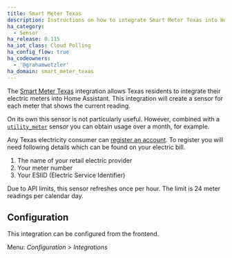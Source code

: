 ```yaml
---
title: Smart Meter Texas
description: Instructions on how to integrate Smart Meter Texas into Home Assistant.
ha_category:
  - Sensor
ha_release: 0.115
ha_iot_class: Cloud Polling
ha_config_flow: true
ha_codeowners:
  - '@grahamwetzler'
ha_domain: smart_meter_texas
---
```


The [Smart Meter Texas](https://www.smartmetertexas.com/) integration allows Texas residents to integrate their electric meters into Home Assistant. This integration will create a sensor for each meter that shows the current reading.

On its own this sensor is not particularly useful. However, combined with a [`utility_meter`](https://www.home-assistant.io/integrations/utility_meter/) sensor you can obtain usage over a month, for example.

Any Texas electricity consumer can [register an account](https://www.smartmetertexas.com/register). To register you will need following details which can be found on your electric bill.

1. The name of your retail electric provider
2. Your meter number
3. Your ESIID (Electric Service Identifier)

<div class='note'>
Due to API limits, this sensor refreshes once per hour. The limit is 24 meter readings per calendar day.
</div>

## Configuration

This integration can be configured from the frontend.

Menu: *Configuration > Integrations*

